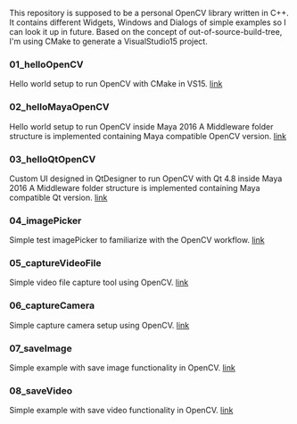 This repository is supposed to be a personal OpenCV library written in C++. It contains different Widgets, Windows and Dialogs of simple examples so I can look it up in future. Based on the concept of out-of-source-build-tree, I'm using CMake to generate a VisualStudio15 project.



### 01_helloOpenCV
Hello world setup to run OpenCV with CMake in VS15. [link](01_helloOpenCV)

### 02_helloMayaOpenCV
Hello world setup to run OpenCV inside Maya 2016 A Middleware folder structure is implemented containing Maya compatible OpenCV version. [link](02_helloMayaOpenCV)

### 03_helloQtOpenCV
Custom UI designed in QtDesigner to run OpenCV with Qt 4.8 inside Maya 2016 A Middleware folder structure is implemented containing Maya compatible Qt version. [link](03_helloQtOpenCV)

### 04_imagePicker
Simple test imagePicker to familiarize with the OpenCV workflow. [link](04_imagePicker)

### 05_captureVideoFile
Simple video file capture tool using OpenCV. [link](05_captureVideoFile)

### 06_captureCamera
Simple capture camera setup using OpenCV. [link](06_captureCamera)

### 07_saveImage
Simple example with save image functionality in OpenCV. [link](07_saveImage)

### 08_saveVideo
Simple example with save video functionality in OpenCV. [link](08_saveVideo)
